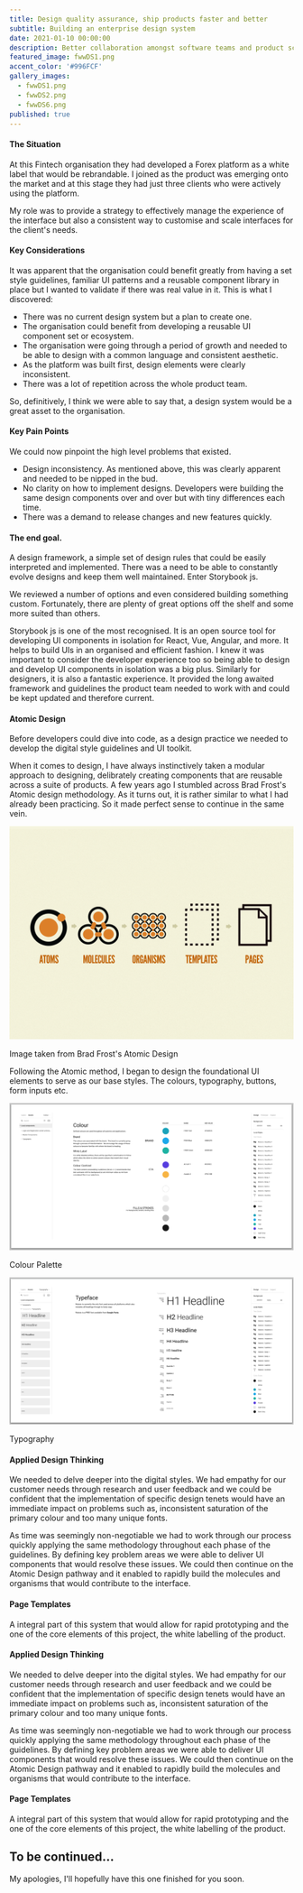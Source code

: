```yaml
---
title: Design quality assurance, ship products faster and better
subtitle: Building an enterprise design system
date: 2021-01-10 00:00:00
description: Better collaboration amongst software teams and product scalability.
featured_image: fwwDS1.png
accent_color: '#996FCF'
gallery_images:
  - fwwDS1.png
  - fwwDS2.png
  - fwwDS6.png
published: true
---
```


#### The Situation
At this Fintech organisation they had developed a Forex platform as a white label that would be rebrandable.  I joined as the product was emerging onto the market and at this stage they had just three clients who were actively using the platform.

My role was to provide a strategy to effectively manage the experience of the interface but also a consistent way to customise and scale interfaces for the client's needs.

#### Key Considerations
It was apparent that the organisation could benefit greatly from having a set style guidelines, familiar UI patterns and a reusable component library in place but I wanted to validate if there was real value in it.  This is what I discovered:

* There was no current design system but a plan to create one.
* The organisation could benefit from developing a reusable UI component set or ecosystem.
* The organisation were going through a period of growth and needed to be able to design with a common language and consistent aesthetic.
* As the platform was built first, design elements were clearly inconsistent.
* There was a lot of repetition across the whole product team.

So, definitively, I think we were able to say that, a design system would be a great asset to the organisation.

#### Key Pain Points
We could now pinpoint the high level problems that existed.
* Design inconsistency.  As mentioned above, this was clearly apparent and needed to be nipped in the bud.
* No clarity on how to implement designs.  Developers were building the same design components over and over but with tiny differences each time.
* There was a demand to release changes and new features quickly.

#### The end goal.
A design framework, a simple set of design rules that could be easily interpreted and implemented.  There was a need to be able to constantly evolve designs and keep them well maintained.  Enter Storybook js.

We reviewed a number of options and even considered building something custom.  Fortunately, there are plenty of great options off the shelf and some more suited than others.

Storybook js is one of the most recognised.  It is an open source tool for developing UI components in isolation for React, Vue, Angular, and more. It helps to build UIs in an organised and efficient fashion.  I knew it was important to consider the developer experience too so being able to design and develop UI components in isolation was a big plus. Similarly for designers, it is also a fantastic experience.  It provided the long awaited framework and guidelines the product team needed to work with and could be kept updated and therefore current.

#### Atomic Design
Before developers could dive into code, as a design practice we needed to develop the digital style guidelines and UI toolkit.

When it comes to design, I have always instinctively taken a modular approach to designing, delibrately creating components that are reusable across a suite of products.  A few years ago I stumbled across Brad Frost's Atomic design methodology.  As it turns out, it is rather similar to what I had already been practicing.  So it made perfect sense to continue in the same vein.

![Atomic Design by Brad Frost ](/images/projects/atomic-design-process.png "Atomic Design image from Brad Frost")
<figcaption>Image taken from Brad Frost's Atomic Design</figcaption>

Following the Atomic method, I began to design the foundational UI elements to serve as our base styles.  The colours, typography, buttons, form inputs etc. 

![FWW Colour palette, design guidelines ](/images/projects/fwwDS7.png "colour palette")
<figcaption>Colour Palette</figcaption>

![FWW typography, design guidelines ](/images/projects/fwwDS6.png "typography")
<figcaption>Typography</figcaption>

#### Applied Design Thinking
We needed to delve deeper into the digital styles. We had empathy for our customer needs through research and user feedback and we could be confident that the implementation of specific design tenets would have an immediate impact on problems such as, inconsistent saturation of the primary colour and too many unique fonts.

As time was seemingly non-negotiable we had to work through our process quickly applying the same methodology throughout each phase of the guidelines. By defining key problem areas we were able to deliver UI components that would resolve these issues. We could then continue on the Atomic Design pathway and it enabled to rapidly build the molecules and organisms that would contribute to the interface.

#### Page Templates
A integral part of this system that would allow for rapid prototyping and the one of the core elements of this project, the white labelling of the product.
#### Applied Design Thinking
We needed to delve deeper into the digital styles. We had empathy for our customer needs through research and user feedback and we could be confident that the implementation of specific design tenets would have an immediate impact on problems such as, inconsistent saturation of the primary colour and too many unique fonts.

As time was seemingly non-negotiable we had to work through our process quickly applying the same methodology throughout each phase of the guidelines. By defining key problem areas we were able to deliver UI components that would resolve these issues. We could then continue on the Atomic Design pathway and it enabled to rapidly build the molecules and organisms that would contribute to the interface.

#### Page Templates
A integral part of this system that would allow for rapid prototyping and the one of the core elements of this project, the white labelling of the product.


## To be continued...
My apologies, I'll hopefully have this one finished for you soon.
<!-- #### Summary
Two years ago, there was no way of assuring design consistency and frustration was high amongst the developement team.  Today, we have a constantly evolving design system which is starting to mature.  It helps to relieve unnecessary stress and the product team can create and develop with confidence knowing they have the support of some great tools. -->
